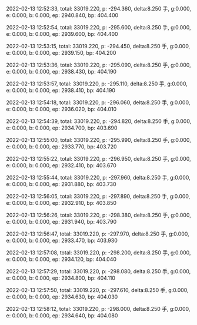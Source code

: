 2022-02-13 12:52:33, total: 33019.220, p: -294.360, delta:8.250 手, g:0.000, e: 0.000, b: 0.000, ep: 2940.840, bp: 404.400

2022-02-13 12:52:54, total: 33019.220, p: -295.600, delta:8.250 手, g:0.000, e: 0.000, b: 0.000, ep: 2939.600, bp: 404.400

2022-02-13 12:53:15, total: 33019.220, p: -294.450, delta:8.250 手, g:0.000, e: 0.000, b: 0.000, ep: 2939.150, bp: 404.200

2022-02-13 12:53:36, total: 33019.220, p: -295.090, delta:8.250 手, g:0.000, e: 0.000, b: 0.000, ep: 2938.430, bp: 404.190

2022-02-13 12:53:57, total: 33019.220, p: -295.110, delta:8.250 手, g:0.000, e: 0.000, b: 0.000, ep: 2938.410, bp: 404.190

2022-02-13 12:54:18, total: 33019.220, p: -296.060, delta:8.250 手, g:0.000, e: 0.000, b: 0.000, ep: 2936.020, bp: 404.010

2022-02-13 12:54:39, total: 33019.220, p: -294.820, delta:8.250 手, g:0.000, e: 0.000, b: 0.000, ep: 2934.700, bp: 403.690

2022-02-13 12:55:00, total: 33019.220, p: -295.990, delta:8.250 手, g:0.000, e: 0.000, b: 0.000, ep: 2933.770, bp: 403.720

2022-02-13 12:55:22, total: 33019.220, p: -296.950, delta:8.250 手, g:0.000, e: 0.000, b: 0.000, ep: 2932.410, bp: 403.670

2022-02-13 12:55:44, total: 33019.220, p: -297.960, delta:8.250 手, g:0.000, e: 0.000, b: 0.000, ep: 2931.880, bp: 403.730

2022-02-13 12:56:05, total: 33019.220, p: -297.890, delta:8.250 手, g:0.000, e: 0.000, b: 0.000, ep: 2932.910, bp: 403.850

2022-02-13 12:56:26, total: 33019.220, p: -298.380, delta:8.250 手, g:0.000, e: 0.000, b: 0.000, ep: 2931.940, bp: 403.790

2022-02-13 12:56:47, total: 33019.220, p: -297.970, delta:8.250 手, g:0.000, e: 0.000, b: 0.000, ep: 2933.470, bp: 403.930

2022-02-13 12:57:08, total: 33019.220, p: -298.200, delta:8.250 手, g:0.000, e: 0.000, b: 0.000, ep: 2934.120, bp: 404.040

2022-02-13 12:57:29, total: 33019.220, p: -298.080, delta:8.250 手, g:0.000, e: 0.000, b: 0.000, ep: 2934.800, bp: 404.110

2022-02-13 12:57:50, total: 33019.220, p: -297.610, delta:8.250 手, g:0.000, e: 0.000, b: 0.000, ep: 2934.630, bp: 404.030

2022-02-13 12:58:12, total: 33019.220, p: -298.000, delta:8.250 手, g:0.000, e: 0.000, b: 0.000, ep: 2934.640, bp: 404.080